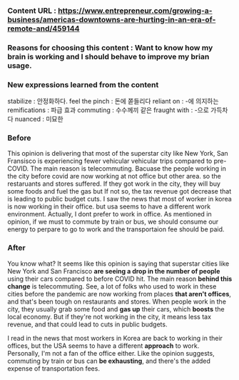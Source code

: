 ### Content URL : https://www.entrepreneur.com/growing-a-business/americas-downtowns-are-hurting-in-an-era-of-remote-and/459144

### Reasons for choosing this content : Want to know how my brain is working and I should behave to improve my brian usage.

### New expressions learned from the content

stabilize : 안정화하다.
feel the pinch : 돈에 쫃들리다
reliant on : -에 의지하는
remifications : 파급 효과
commuting : 수수께끼 같은
fraught with : -으로 가득차다
nuanced : 미묘한

### Before

This opinion is delivering that most of the superstar city like New York, San Fransisco is experiencing fewer vehicular vehicular trips compared to pre-COVID.
The main reason is telecommuting. Bacuase the people working in the city before covid are now working at not office but other area. so the restaruants and stores suffered. If they got work in the city, they will buy some foods and fuel the gas but If not so, the tax revenue got decrease that is leading to public budget cuts.
I saw the news that most of worker in korea is now working in their office. but usa seems to have a different work environment. Actually, I dont prefer to work in office. As mentioned in opinion, if we must to commute by train or bus, we should consume our energy to perpare to go to work and the transportaion fee should be paid.

### After

You know what? It seems like this opinion is saying that superstar cities like New York and San Francisco <b>are seeing a drop in the number of people</b> using their cars compared to before COVID hit. The main reason <b>behind this change</b> is telecommuting. See, a lot of folks who used to work in these cities before the pandemic are now working from places <b>that aren't offices</b>, and that's been tough on restaurants and stores. When people work in the city, they usually grab some food and <b>gas up</b> their cars, which <b>boosts</b> the local economy. But if they're not working in the city, it means less tax revenue, and that could lead to cuts in public budgets.

I read in the news that most workers in Korea are back to working in their offices, but the USA seems to have a different <b>approach</b> to work. Personally, I'm not a fan of the office either. Like the opinion suggests, commuting by train or bus can <b>be exhausting</b>, and there's the added expense of transportation fees.
